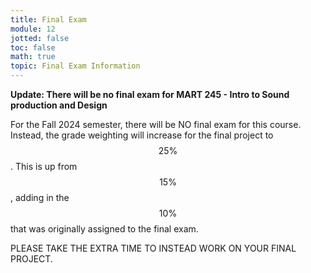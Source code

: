```yaml
---
title: Final Exam
module: 12
jotted: false
toc: false
math: true
topic: Final Exam Information
---
```


**Update: There will be no final exam for MART 245 - Intro to Sound production and Design**

For the Fall 2024 semester, there will be NO final exam for this course. Instead, the grade weighting will increase for the final project to $$25\%$$. This is up from $$15\%$$, adding in the $$10\%$$ that was originally assigned to the final exam.

PLEASE TAKE THE EXTRA TIME TO INSTEAD WORK ON YOUR FINAL PROJECT.
